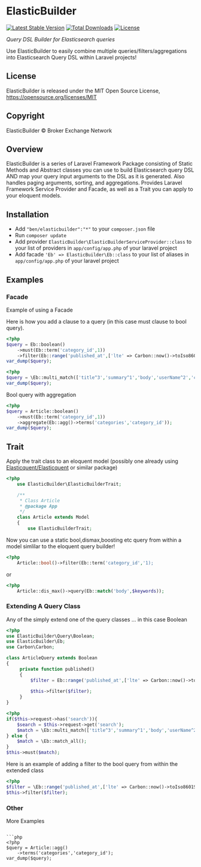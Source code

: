 # ElasticBuilder

[![Latest Stable Version](https://poser.pugx.org/brokerexchange/elasticbuilder/version)](https://packagist.org/packages/brokerexchange/elasticbuilder)
[![Total Downloads](https://poser.pugx.org/brokerexchange/elasticbuilder/downloads)](https://packagist.org/packages/brokerexchange/elasticbuilder)
[![License](https://poser.pugx.org/brokerexchange/elasticbuilder/license)](https://packagist.org/packages/brokerexchange/elasticbuilder)


_Query DSL Builder for Elasticsearch queries_

Use ElasticBuilder to easily combine multiple queries/filters/aggregations into Elasticsearch Query DSL within Laravel projects!

## License

ElasticBuilder is released under the MIT Open Source License, <https://opensource.org/licenses/MIT>

## Copyright

ElasticBuilder &copy; Broker Exchange Network

## Overview 

ElasticBuilder is a series of Laravel Framework Package consisting of Static Methods and Abstract classes you can use to build 
Elasticsearch query DSL AND map your query input arguments to the DSL as it is generated. 
Also handles paging arguments, sorting, and aggregations. Provides Laravel Framework Service Provider and Facade, 
as well as a Trait you can apply to your eloquent models.

## Installation


* Add ```"ben/elasticbuilder":"*"``` to your `composer.json` file
* Run `composer update`
* Add provider `ElasticBuilder\ElasticBuilderServiceProvider::class` to your list of providers in `app/config/app.php` of your laravel project
* Add facade `'Eb' => ElasticBuilder\Eb::class` to your list of aliases in `app/config/app.php` of your laravel project


## Examples


### Facade

Example of using a Facade

Here is how you add a clause to a query (in this case must clause to bool query).

```php
<?php
$query = Eb::boolean()
    ->must(Eb::term('category_id',1))
    ->filter(Eb::range('published_at',['lte' => Carbon::now()->toIso8601String(),'gte' => Carbon::now()->subDay(10)->toIso8601String()]));
var_dump($query);
```

```php
<?php
$query = \Eb::multi_match(['title^3','summary^1','body','userName^2','categoryName^2','tag_string^1'],'lorim ipsum','and','cross_fields');
var_dump($query);
```

Bool query with aggregation

```php
<?php
$query = Article::boolean()
    ->must(Eb::term('category_id',1))
    ->aggregate(Eb::agg()->terms('categories','category_id'));
var_dump($query);
```

## Trait

Apply the trait class to an eloquent model (possibly one already using [Elasticquent/Elasticquent](https://github.com/elasticquent/Elasticquent) or similar package)

```php
<?php
    use ElasticBuilder\ElasticBuilderTrait;

    /**
     * Class Article
     * @package App
     */
    class Article extends Model
    {
        use ElasticBuilderTrait;
```

Now you can use a static bool,dismax,boosting etc query from within a model simlilar to the eloquent query builder!

```php
<?php
    Article::bool()->filter(Eb::term('category_id','1);
```

or 

```php
<?php
    Article::dis_max()->query(Eb::match('body',$keywords));
```


### Extending A Query Class

Any of the simply extend one of the query classes ... in this case Boolean

```php
<?php
use ElasticBuilder\Query\Boolean;
use ElasticBuilder\Eb;
use Carbon\Carbon;

class ArticleQuery extends Boolean
{
     private function published()
     {
         $filter = Eb::range('published_at',['lte' => Carbon::now()->toIso8601String()]);
         
         $this->filter($filter);
     }
}
```


```php
<?php
if($this->request->has('search')){
    $search = $this->request->get('search');
    $match = \Eb::multi_match(['title^3','summary^1','body','userName^2','categoryName^2','tag_string^1'],$search,'and','cross_fields');
} else {
    $match = \Eb::match_all();
}
$this->must($match);
```

Here is an example of adding a filter to the bool query from within the extended class

```php
<?php
$filter = \Eb::range('published_at',['lte' => Carbon::now()->toIso8601String()]);
$this->filter($filter);
```

### Other

More Examples
```

```php
<?php
$query = Article::agg()
    ->terms('categories','category_id');
var_dump($query);

```